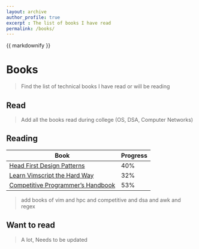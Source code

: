 ```yaml
---
layout: archive
author_profile: true
excerpt : The list of books I have read
permalink: /books/
---
```

{{ markdownify }}

# Books
> Find the list of technical books I have read or will be reading

## Read
> Add all the books read during college (OS, DSA, Computer Networks)

## Reading

| Book | Progress |
| ---- | -------- |
| [Head First Design Patterns](https://www.oreilly.com/library/view/head-first-design/0596007124/) | 40% |
| [Learn Vimscript the Hard Way](https://learnvimscriptthehardway.stevelosh.com/) | 32% |
| [Competitive Programmer’s Handbook](https://cses.fi/book/book.pdf) | 53% |

> add books of vim and hpc and competitive and dsa and awk and regex

## Want to read
> A lot, Needs to be updated
